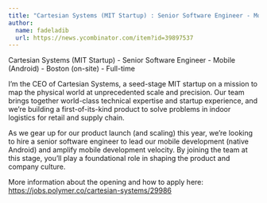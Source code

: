 ```yaml
---
title: "Cartesian Systems (MIT Startup) : Senior Software Engineer - Mobile (Android)"
author:
  name: fadeladib
  url: https://news.ycombinator.com/item?id=39897537
---
```

Cartesian Systems (MIT Startup) - Senior Software Engineer - Mobile (Android) - Boston  (on-site) - Full-time

I’m the CEO of Cartesian Systems, a seed-stage MIT startup on a mission to map the physical world at unprecedented scale and precision. Our team brings together world-class technical expertise and startup experience, and we’re building a first-of-its-kind product to solve problems in indoor logistics for retail and supply chain.

As we gear up for our product launch (and scaling) this year, we’re looking to hire a senior software engineer to lead our mobile development (native Android) and amplify mobile development velocity. By joining the team at this stage, you’ll play a foundational role in shaping the product and company culture.

More information about the opening and how to apply here: <a href="https:&#x2F;&#x2F;jobs.polymer.co&#x2F;cartesian-systems&#x2F;29986" rel="nofollow">https:&#x2F;&#x2F;jobs.polymer.co&#x2F;cartesian-systems&#x2F;29986</a>
